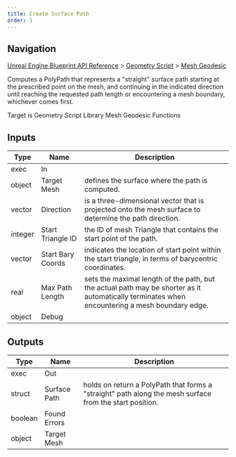 ```yaml
---
title: Create Surface Path
order: 1
---
```

## Navigation

[Unreal Engine Blueprint API Reference](https://dev.epicgames.com/documentation/en-us/unreal-engine/BlueprintAPI) > [Geometry Script](https://dev.epicgames.com/documentation/en-us/unreal-engine/BlueprintAPI/GeometryScript) > [Mesh Geodesic](https://dev.epicgames.com/documentation/en-us/unreal-engine/BlueprintAPI/GeometryScript/MeshGeodesic)

Computes a PolyPath that represents a "straight" surface path starting at the prescribed point on the mesh, and continuing
in the indicated direction until reaching the requested path length or encountering a mesh boundary, whichever comes first.

Target is Geometry Script Library Mesh Geodesic Functions

## Inputs

| Type | Name | Description |
| --- | --- | --- |
| exec | In |  |
| object | Target Mesh | defines the surface where the path is computed. |
| vector | Direction | is a three-dimensional vector that is projected onto the mesh surface to determine the path direction. |
| integer | Start Triangle ID | the ID of mesh Triangle that contains the start point of the path. |
| vector | Start Bary Coords | indicates the location of start point within the start triangle, in terms of barycentric coordinates. |
| real | Max Path Length | sets the maximal length of the path, but the actual path may be shorter as it automatically terminates when encountering a mesh boundary edge. |
| object | Debug |  |

## Outputs

| Type | Name | Description |
| --- | --- | --- |
| exec | Out |  |
| struct | Surface Path | holds on return a PolyPath that forms a "straight" path along the mesh surface from the start position. |
| boolean | Found Errors |  |
| object | Target Mesh |  |
